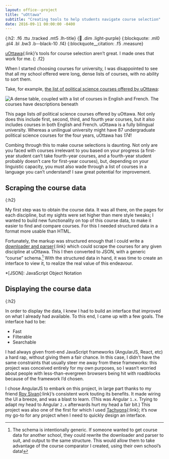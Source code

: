 ```yaml
---
layout: office--project
title: "uOttawa"
subtitle: "Creating tools to help students navigate course selection"
date: 2016-09-11 00:00:00 -0400
---
```


{:h2: .f6 .ttu .tracked .mt5 .lh-title}
{:link: .dim .light-purple}
{:blockquote: .ml0 .pl4 .bl .bw3 .b--black-10 .f4}
{:blockquote__citation: .f5 .measure}

[uOttawa](https://www.uottawa.ca){:link}’s tools for course selection aren’t great. I made ones that work for me.
{: .f2}

When I started choosing courses for university, I was disappointed to see that all my school offered were long, dense
lists of courses, with no ability to sort them.

Take, for example, [the list of political science courses offered by uOttawa](http://www.uottawa.ca/academic/info/regist/calendars/courses/POL.html):

![A dense table, coupled with a list of courses in English and French. The courses have descriptions beneath](/assets/img/uottawa-pol.png)

This page lists *all* political science courses offered by uOttawa. Not only does this include first, second, third,
and fourth year courses, but it also includes courses in both English and French. uOttawa is a fully bilingual university.
Whereas a unilingual university might have 87 undergraduate political science courses for the four years, uOttawa has *174*!

Combing through this to make course selections is daunting. Not only are you faced with courses irrelevant to you based on your
progress (a first-year student can’t take fourth-year courses, and a fourth-year student probably doesn’t care for first-year
courses), but, depending on your linguistic capacity, you must also wade through a list of courses in a language you can’t understand!
I saw great potential for improvement.

## Scraping the course data
{:h2}

My first step was to obtain the course data. It was all there, on the pages for each discipline, but my sights were set
higher than mere style tweaks; I wanted to build new functionality on top of this course data, to make it easier to find
and compare courses. For this I needed structured data in a format more usable than HTML.

Fortunately, the markup was structured enough that I could write a [downloader and parser](https://github.com/lchski/uo-course-data){:link}
which could scrape the courses for any given discipline at uOttawa. This I then converted to JSON, with a generic “course”
schema.[^schema] With the structured data in hand, it was time to create an interface to view it, to realize the real
value of this endeavour.
 
*[JSON]: JavaScript Object Notation
[^schema]:
	The schema is intentionally generic. If someone wanted to get course data for another school, they could rewrite the
	downloader and parser to suit, and output to the same structure. This would allow them to take advantage of the course
	comparator I created, using their own school’s data!

## Displaying the course data
{:h2}

In order to display the data, I knew I had to build an interface that improved on what I already had available. To this
end, I came up with a few goals. The interface had to be:

* Fast
* Filterable
* Searchable

I had always given front-end JavaScript frameworks (AngularJS, React, etc) a hard rap, without giving them a fair chance. 
In this case, I didn’t have the same constraints that usually steer me away from these frameworks: this project was conceived
entirely for my own purposes, so I wasn’t worried about people with less-than-evergreen browsers being hit with roadblocks
because of the framework I’d chosen.

I chose AngularJS to embark on this project, in large part thanks to my friend [Roy Sivan](http://www.roysivan.com){:link}’s
consistent work touting its benefits. It made wiring the UI a breeze, and was a blast to learn. (This was Angular `1.x`.
Trying to adapt my head to Angular `2.x` afterwards hurt my head a fair bit.) This project was also one of the first for which
I used [Tachyons](http://tachyons.io){:link}; it’s now my go-to for any project when I need to quickly design an interface.
